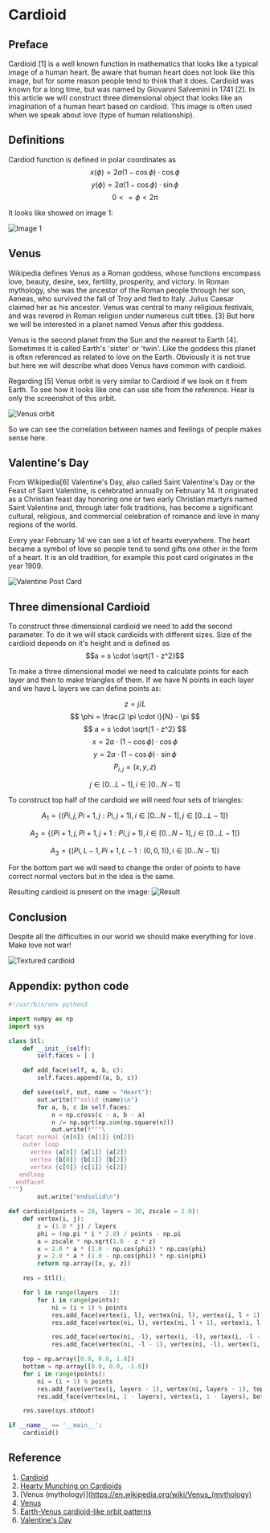 Cardioid
========

Preface
-------
Cardioid [1] is a well known function in mathematics that looks like a typical image of a human heart. Be aware that human heart does not look like this image, but for some reason people tend to think that it does. Cardioid was known for a long time, but was named by Giovanni Salvemini in 1741 [2]. In this article we will construct three dimensional object that looks like an imagination of a human heart based on cardioid. This image is often used when we speak about love (type of human relationship).

Definitions
-----------
Cardiod function is defined in polar coordinates as
 $$x(\phi) = 2a(1 - \cos \phi) \cdot \cos \phi$$
 $$y(\phi) = 2a(1 - \cos \phi) \cdot \sin \phi$$
 $$0 <= \phi < 2 \pi$$

It looks like showed on image 1:

![Image 1](cardioid.png)

Venus
------
Wikipedia defines Venus as a Roman goddess, whose functions encompass love, beauty, desire, sex, fertility, prosperity, and victory. In Roman mythology, she was the ancestor of the Roman people through her son, Aeneas, who survived the fall of Troy and fled to Italy. Julius Caesar claimed her as his ancestor. Venus was central to many religious festivals, and was revered in Roman religion under numerous cult titles. [3] But here we will be interested in a planet named Venus after this goddess.

Venus is the second planet from the Sun and the nearest to Earth [4]. Sometimes it is called Earth's 'sister' or 'twin'. Like the goddess this planet is often referenced as related to love on the Earth. Obviously it is not true but here we will describe what does Venus have common with cardioid.

Regarding [5] Venus orbit is very similar to Cardioid if we look on it from Earth. To see how it looks like one can use site from the reference. Hear is only the screenshot of this orbit.

![Venus orbit](venus_orbit.png)

So we can see the correlation between names and feelings of people makes sense here.

Valentine's Day
---------------------
From Wikipedia[6] Valentine's Day, also called Saint Valentine's Day or the Feast of Saint Valentine, is celebrated annually on February 14. It originated as a Christian feast day honoring one or two early Christian martyrs named Saint Valentine and, through later folk traditions, has become a significant cultural, religious, and commercial celebration of romance and love in many regions of the world.

Every year February 14 we can see a lot of hearts everywhere. The heart became a symbol of love so people tend to send gifts one other in the form of a heart. It is an old tradition, for example this post card originates in the year 1909.

![Valentine Post Card](Antique_Valentine_1909_01.jpg)


Three dimensional Cardioid
---------------------------
To construct three dimensional cardioid we need to add the second parameter. To do it we will stack cardioids with different sizes. Size of the cardioid depends on it's height and is defined as
$$a = s \cdot \sqrt{1 - z^2}$$

To make a three dimensional model we need to calculate points for each layer and then to make triangles of them. If we have N points in each layer and we have L layers we can define points as:

 $$ z = j / L $$
 $$ \phi = \frac{2 \pi \cdot i}{N} - \pi $$
 $$ a = s \cdot \sqrt{1 - z^2} $$
 $$ x = 2 a \cdot (1 - \cos \phi) \cdot \cos \phi $$
 $$ y = 2 a \cdot (1 - \cos \phi) \cdot \sin \phi $$
 $$ P_{i,j} = (x, y, z) $$

```math
j \in [0 \dots L - 1], i \in [0 \dots N - 1]
```

To construct top half of the cardioid we will need four sets of triangles:

$$A_{1} = \lbrace (P{i, j}, P{i + 1, j} : P{i, j + 1}), i \in [0 \dots N - 1], j \in [0 \dots L - 1] \rbrace $$

$$A_{2} = \lbrace (P{i + 1, j}, P{i + 1, j + 1} : P{i, j + 1}), i \in [0 \dots N - 1], j \in [0 \dots L - 1] \rbrace $$

$$A_{3} = \lbrace (P{i, L-1}, P{i + 1, L-1} : (0, 0, 1)), i \in [0 \dots N - 1] \rbrace $$

For the bottom part we will need to change the order of points to have correct normal vectors but in the idea is the same.

Resulting cardioid is present on the image:
![Result](result.png)

Conclusion
----------
Despite all the difficulties in our world we should make everything for love.
Make love not war!

![Textured cardioid](textured.jpg)

Appendix: python code
---------------------
``` python
#!/usr/bin/env python3

import numpy as np
import sys

class Stl:
    def __init__(self):
        self.faces = [ ]

    def add_face(self, a, b, c):
        self.faces.append((a, b, c))

    def save(self, out, name = "Heart"):
        out.write(f"solid {name}\n")
        for a, b, c in self.faces:
            n = np.cross(c - a, b - a)
            n /= np.sqrt(np.sum(np.square(n)))
            out.write(f"""\
  facet normal {n[0]} {n[1]} {n[2]}
    outer loop
      vertex {a[0]} {a[1]} {a[2]}
      vertex {b[0]} {b[1]} {b[2]}
      vertex {c[0]} {c[1]} {c[2]}
   endloop
  endfacet
""")
        out.write("endsolid\n")

def cardioid(points = 20, layers = 10, zscale = 2.0):
    def vertex(i, j):
        z = (1.0 * j) / layers
        phi = (np.pi * i * 2.0) / points - np.pi
        a = zscale * np.sqrt(1.0 - z * z)
        x = 2.0 * a * (1.0 - np.cos(phi)) * np.cos(phi)
        y = 2.0 * a * (1.0 - np.cos(phi)) * np.sin(phi)
        return np.array([x, y, z])

    res = Stl();

    for l in range(layers - 1):
        for i in range(points):
            ni = (i + 1) % points
            res.add_face(vertex(i, l), vertex(ni, l), vertex(i, l + 1))
            res.add_face(vertex(ni, l), vertex(ni, l + 1), vertex(i, l + 1))

            res.add_face(vertex(ni, -l), vertex(i, -l), vertex(i, -l - 1))
            res.add_face(vertex(ni, -l - 1), vertex(ni, -l), vertex(i, -l - 1))

    top = np.array([0.0, 0.0, 1.0])
    bottom = np.array([0.0, 0.0, -1.0])
    for i in range(points):
        ni = (i + 1) % points
        res.add_face(vertex(i, layers - 1), vertex(ni, layers - 1), top)
        res.add_face(vertex(ni, 1 - layers), vertex(i, 1 - layers), bottom)

    res.save(sys.stdout)

if __name__ == '__main__':
    cardioid()
```

Reference
---------
  1. [Cardioid](https://encyclopediaofmath.org/index.php?title=Cardioid)
  2. [Hearty Munching on Cardioids](http://www.cut-the-knot.org/ctk/Cardi.shtml)
  3. [Venus (mythology)](https://en.wikipedia.org/wiki/Venus_(mythology)
  4. [Venus](https://en.wikipedia.org/wiki/Venus)
  5. [Earth-Venus cardioid-like orbit patterns](https://www.geogebra.org/m/egcwbtds)
  6. [Valentine's Day](https://en.wikipedia.org/wiki/Valentine%27s_Day)
